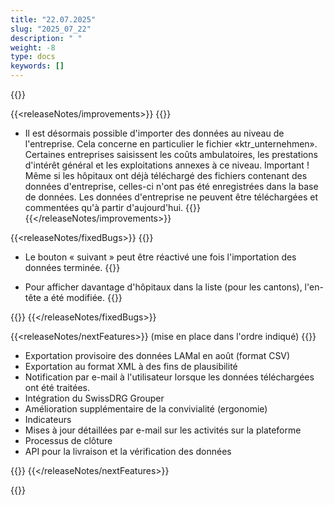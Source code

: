 ```yaml
---
title: "22.07.2025" 
slug: "2025_07_22" 
description: " "
weight: -8
type: docs
keywords: []
---
```


{{<releaseNotes>}}

{{<releaseNotes/improvements>}}
{{<markdown>}}

- Il est désormais possible d'importer des données au niveau de l'entreprise. Cela concerne en particulier le fichier «ktr_unternehmen». Certaines entreprises saisissent les coûts ambulatoires, les prestations d'intérêt général et les exploitations annexes à ce niveau. Important ! Même si les hôpitaux ont déjà téléchargé des fichiers contenant des données d'entreprise, celles-ci n'ont pas été enregistrées dans la base de données. Les données d'entreprise ne peuvent être téléchargées et commentées qu'à partir d'aujourd'hui.
{{</markdown>}}
{{</releaseNotes/improvements>}}

{{<releaseNotes/fixedBugs>}}
{{<markdown>}}

- Le bouton « suivant » peut être réactivé une fois l'importation des données terminée.
{{<insertImage image="bug_suivant_f.png" class="edge max-w-90">}}

- Pour afficher davantage d'hôpitaux dans la liste (pour les cantons), l'en-tête a été modifiée.
{{<insertImage image="bug_liste_hop_f.png" class="edge max-w-90">}}

{{</markdown>}}
{{</releaseNotes/fixedBugs>}}

{{<releaseNotes/nextFeatures>}} (mise en place dans l'ordre indiqué)
{{<markdown>}}

- Exportation provisoire des données LAMal en août (format CSV)
- Exportation au format XML à des fins de plausibilité
- Notification par e-mail à l'utilisateur lorsque les données téléchargées ont été traitées.
- Intégration du SwissDRG Grouper
- Amélioration supplémentaire de la convivialité (ergonomie)
- Indicateurs 
- Mises à jour détaillées par e-mail sur les activités sur la plateforme
- Processus de clôture
- API pour la livraison et la vérification des données

{{</markdown>}}
{{</releaseNotes/nextFeatures>}}

{{</releaseNotes>}}
